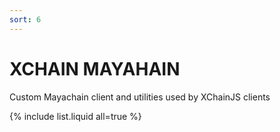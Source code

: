 ```yaml
---
sort: 6
---
```


# XCHAIN MAYAHAIN

Custom Mayachain client and utilities used by XChainJS clients

{% include list.liquid all=true %}
